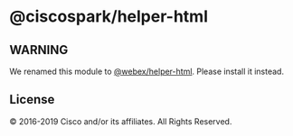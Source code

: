# @ciscospark/helper-html

## WARNING

We renamed this module to [@webex/helper-html](https://www.npmjs.com/package/@webex/helper-html). Please install it instead.

## License

© 2016-2019 Cisco and/or its affiliates. All Rights Reserved.
